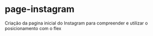 # page-instagram
Criação da pagina inicial do Instagram para compreender e utilizar o posicionamento com o flex
